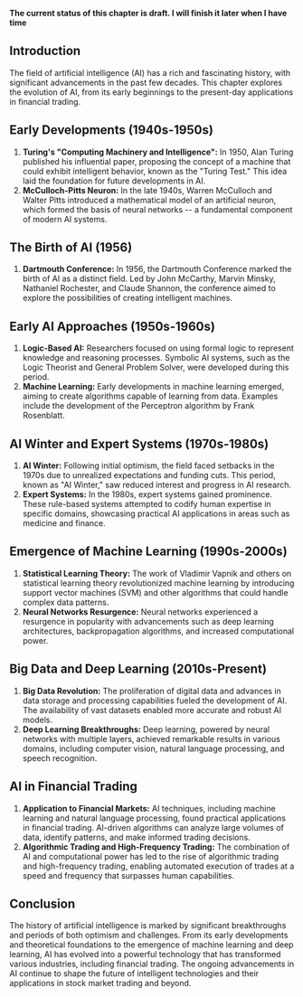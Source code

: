 **The current status of this chapter is draft. I will finish it later when I have time**

Introduction
------------

The field of artificial intelligence (AI) has a rich and fascinating history, with significant advancements in the past few decades. This chapter explores the evolution of AI, from its early beginnings to the present-day applications in financial trading.

Early Developments (1940s-1950s)
--------------------------------

1. **Turing's "Computing Machinery and Intelligence":** In 1950, Alan Turing published his influential paper, proposing the concept of a machine that could exhibit intelligent behavior, known as the "Turing Test." This idea laid the foundation for future developments in AI.
2. **McCulloch-Pitts Neuron:** In the late 1940s, Warren McCulloch and Walter Pitts introduced a mathematical model of an artificial neuron, which formed the basis of neural networks -- a fundamental component of modern AI systems.

The Birth of AI (1956)
----------------------

1. **Dartmouth Conference:** In 1956, the Dartmouth Conference marked the birth of AI as a distinct field. Led by John McCarthy, Marvin Minsky, Nathaniel Rochester, and Claude Shannon, the conference aimed to explore the possibilities of creating intelligent machines.

Early AI Approaches (1950s-1960s)
---------------------------------

1. **Logic-Based AI:** Researchers focused on using formal logic to represent knowledge and reasoning processes. Symbolic AI systems, such as the Logic Theorist and General Problem Solver, were developed during this period.
2. **Machine Learning:** Early developments in machine learning emerged, aiming to create algorithms capable of learning from data. Examples include the development of the Perceptron algorithm by Frank Rosenblatt.

AI Winter and Expert Systems (1970s-1980s)
------------------------------------------

1. **AI Winter:** Following initial optimism, the field faced setbacks in the 1970s due to unrealized expectations and funding cuts. This period, known as "AI Winter," saw reduced interest and progress in AI research.
2. **Expert Systems:** In the 1980s, expert systems gained prominence. These rule-based systems attempted to codify human expertise in specific domains, showcasing practical AI applications in areas such as medicine and finance.

Emergence of Machine Learning (1990s-2000s)
-------------------------------------------

1. **Statistical Learning Theory:** The work of Vladimir Vapnik and others on statistical learning theory revolutionized machine learning by introducing support vector machines (SVM) and other algorithms that could handle complex data patterns.
2. **Neural Networks Resurgence:** Neural networks experienced a resurgence in popularity with advancements such as deep learning architectures, backpropagation algorithms, and increased computational power.

Big Data and Deep Learning (2010s-Present)
------------------------------------------

1. **Big Data Revolution:** The proliferation of digital data and advances in data storage and processing capabilities fueled the development of AI. The availability of vast datasets enabled more accurate and robust AI models.
2. **Deep Learning Breakthroughs:** Deep learning, powered by neural networks with multiple layers, achieved remarkable results in various domains, including computer vision, natural language processing, and speech recognition.

AI in Financial Trading
-----------------------

1. **Application to Financial Markets:** AI techniques, including machine learning and natural language processing, found practical applications in financial trading. AI-driven algorithms can analyze large volumes of data, identify patterns, and make informed trading decisions.
2. **Algorithmic Trading and High-Frequency Trading:** The combination of AI and computational power has led to the rise of algorithmic trading and high-frequency trading, enabling automated execution of trades at a speed and frequency that surpasses human capabilities.

Conclusion
----------

The history of artificial intelligence is marked by significant breakthroughs and periods of both optimism and challenges. From its early developments and theoretical foundations to the emergence of machine learning and deep learning, AI has evolved into a powerful technology that has transformed various industries, including financial trading. The ongoing advancements in AI continue to shape the future of intelligent technologies and their applications in stock market trading and beyond.
